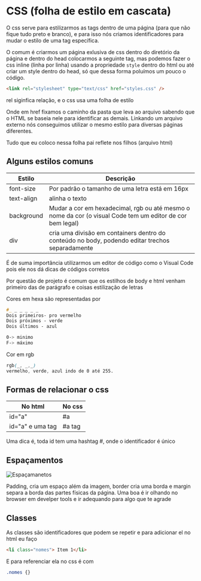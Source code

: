 # CSS (folha de estilo em cascata)

O css serve para estilizarmos as tags dentro de uma página (para que não fique tudo preto e branco), e para isso nós criamos identificadores para mudar o estilo de uma tag específica.

O comum é criarmos um página exlusiva de css dentro do diretório da página e dentro do head colocarmos a seguinte tag, mas podemos fazer o css inline (linha por linha) usando a propriedade `style` dentro do html ou até criar um style dentro do head, só que dessa forma poluímos um pouco o código.

```html
<link rel="stylesheet" type="text/css" href="styles.css" />
```

rel siginfica relação, e o css usa uma folha de estilo

Onde em href fixamos o caminho da pasta que leva ao arquivo sabendo que o HTML se baseia nele para identificar as demais. Linkando um arquivo externo nós conseguimos utilizar o mesmo estilo para diversas páginas diferentes.

Tudo que eu coloco nessa folha pai reflete nos filhos (arquivo html)

## Alguns estilos comuns

|Estilo|Descrição|
|--|--|
|font-size|Por padrão o tamanho de uma letra está em 16px|
|text-align|alinha o texto|
|background|Mudar a cor em hexadecimal, rgb ou até mesmo o nome da cor (o visual Code tem um editor de cor bem legal)|
|div|cria uma divisão em containers dentro do conteúdo no body, podendo editar trechos separadamente|

É de suma importância utilizarmos um editor de código como o Visual Code pois ele nos dá dicas de códigos corretos

Por questão de projeto é comum que os estilhos de body e html venham primeiro das de parágrafo e coisas estilização de letras

Cores em hexa são representadas por 

```css
#_ _ _ _ _ _
Dois primeiros- pro vermelho
Dois próximos - verde
Dois últimos - azul

0-> minimo
F-> máximo
```

Cor em rgb

```css
rgb(_, _,_)
vermelho, verde, azul indo de 0 até 255. 
```

## Formas de relacionar o css

|No html|No css|
|--|--|
|id="a"|#a|
|id="a" e uma tag|#a tag|

Uma dica é, toda id tem uma hashtag #, onde o identificador é único

## Espaçamentos

![Espaçamanetos](img/espaçamentos.png)

Padding, cria um espaço além da imagem, border cria uma borda e margin separa a borda das partes físicas da página. Uma boa é ir olhando no browser em develper tools e ir adequando para algo que te agrade

## Classes

As classes são identificadores que podem se repetir e para adicionar el no html eu faço

```html
<li class="nomes"> Item 1</li>
```

E para referenciar ela no css é com

```css
.nomes {}
```
